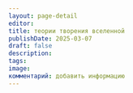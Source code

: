 ```yaml
---
layout: page-detail
editor: 
title: теории творения вселенной
publishDate: 2025-03-07
draft: false
description: 
tags: 
image: 
комментарий: добавить информацию
---
```

